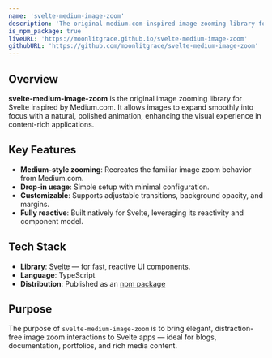 ```yaml
---
name: 'svelte-medium-image-zoom'
description: 'The original medium.com-inspired image zooming library for Svelte.'
is_npm_package: true
liveURL: 'https://moonlitgrace.github.io/svelte-medium-image-zoom'
githubURL: 'https://github.com/moonlitgrace/svelte-medium-image-zoom'
---
```


## Overview

**svelte-medium-image-zoom** is the original image zooming library for Svelte inspired by Medium.com. It allows images to expand smoothly into focus with a natural, polished animation, enhancing the visual experience in content-rich applications.

## Key Features

- **Medium-style zooming**: Recreates the familiar image zoom behavior from Medium.com.
- **Drop-in usage**: Simple setup with minimal configuration.
- **Customizable**: Supports adjustable transitions, background opacity, and margins.
- **Fully reactive**: Built natively for Svelte, leveraging its reactivity and component model.

## Tech Stack

- **Library**: [Svelte](https://svelte.dev) — for fast, reactive UI components.
- **Language**: TypeScript
- **Distribution**: Published as an [npm package](https://www.npmjs.com/package/svelte-medium-image-zoom)

## Purpose

The purpose of `svelte-medium-image-zoom` is to bring elegant, distraction-free image zoom interactions to Svelte apps — ideal for blogs, documentation, portfolios, and rich media content.
